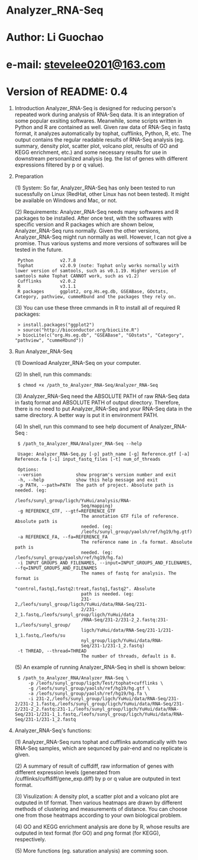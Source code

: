 # Analyzer_RNA-Seq
# Author: Li Guochao
# e-mail: stevelee0201@163.com
# Version of README: 0.4



1. Introduction
    Analyzer_RNA-Seq is designed for reducing person's repeated work during analysis of RNA-Seq data. It is an integration of some popular exsiting softwares. Meanwhile, some scripts written in Python and R are contained as well. Given raw data of RNA-Seq in fastq format, it analyzes automatically by tophat, cufflinks, Python, R, etc. The output contains the regular readable results of RNA-Seq analysis (eg. summary, density plot, scatter plot, volcano plot, results of GO and KEGG enrichment, etc.) and some necessary results for use in downstream personanlized analysis (eg. the list of genes with different expressions filtered by p or q value).



2. Preparation

    (1) System: So far, Analyzer_RNA-Seq has only been tested to run sucessfully on Linux (RedHat, other Linux has not been tested). It might be available on Windows and Mac, or not.

    (2) Requirements: Analyzer_RNA-Seq needs many softwares and R packages to be installed. After once test, with the softwares with specific version and R packages which are shown below, Analyzer_RNA-Seq runs normally. Given the other versions, Analyzer_RNA-Seq might run normally as well. However, I can not give a promise. Thus various systems and more versions of softwares will be tested in the future.

        Python          v2.7.8
        Tophat          v2.0.9 (note: Tophat only works normally with lower version of samtools, such as v0.1.19. Higher version of samtools make Tophat CANNOT work, such as v1.2)
        Cufflinks       v2.0.2
        R               v3.1.1
        R packages      ggplot2, org.Hs.eg.db, GSEABase, GOstats, Category, pathview, cummeRbund and the packages they rely on. 

    (3) You can use these three cmmands in R to install all of required R packages:

        > install.packages("ggplot2")
        > source("http://bioconductor.org/biocLite.R")
        > biocLite(c("org.Hs.eg.db", "GSEABase", "GOstats", "Category", "pathview", "cummeRbund"))



3. Run Analyzer_RNA-Seq

    (1) Download Analyzer_RNA-Seq on your computer.

    (2) In shell, run this commands:

        $ chmod +x /path_to_Analyzer_RNA-Seq/Analyzer_RNA-Seq

    (3) Analyzer_RNA-Seq need the ABSOLUTE PATH of raw RNA-Seq data in fastq format and ABSOLUTE PATH of output directory. Therefore, there is no need to put Analyzer_RNA-Seq and your RNA-Seq data in the same directory. A better way is put it in environment PATH.

    (4) In shell, run this command to see help document of Analyzer_RNA-Seq : 
     
        $ /path_to_Analyzer_RNA/Analyzer_RNA-Seq --help 
        
        Usage: Analyzer_RNA-Seq.py [-p] path_name [-g] Reference.gtf [-a] Reference.fa [-i] input_fastq_files [-t] num_of_threads

        Options:
        --version             show program's version number and exit
        -h, --help            show this help message and exit
        -p PATH, --path=PATH  The path of project. Absolute path is needed. (eg:
                                /leofs/sunyl_group/ligch/YuHui/analysis/RNA-
                                Seq/mapping)
        -g REFERENCE_GTF, --gtf=REFERENCE_GTF
                                The annotation GTF file of reference. Absolute path is
                                needed. (eg:
                                /leofs/sunyl_group/yaolsh/ref/hg19/hg.gtf)
        -a REFERENCE_FA, --fa=REFERENCE_FA
                                The reference name in .fa format. Absolute path is
                                needed. (eg: /leofs/sunyl_group/yaolsh/ref/hg19/hg.fa)
        -i INPUT_GROUPS_AND_FILENAMES, --input=INPUT_GROUPS_AND_FILENAMES, --fq=INPUT_GROUPS_AND_FILENAMES
                                The names of fastq for analysis. The format is
                                "control,fastq1,fastq2:treat,fastq1,fastq2". Absolute
                                path is needed. (eg:
                                231-2,/leofs/sunyl_group/ligch/YuHui/data/RNA-Seq/231-
                                2/231-2_1.fastq,/leofs/sunyl_group/ligch/YuHui/data
                                /RNA-Seq/231-2/231-2_2.fastq:231-1,/leofs/sunyl_group/
                                ligch/YuHui/data/RNA-Seq/231-1/231-1_1.fastq,/leofs/su
                                nyl_group/ligch/YuHui/data/RNA-
                                Seq/231-1/231-1_2.fastq)
        -t THREAD, --thread=THREAD
                                The number of threads, default is 8.

    (5) An example of running Analyzer_RNA-Seq in shell is shown below:

        $ /path_to_Analyzer_RNA/Analyzer_RNA-Seq \
            -p /leofs/sunyl_group/ligch/Test/tophat+cufflinks \
            -g /leofs/sunyl_group/yaolsh/ref/hg19/hg.gtf \
            -a /leofs/sunyl_group/yaolsh/ref/hg19/hg.fa \
            -i 231-2,/leofs/sunyl_group/ligch/YuHui/data/RNA-Seq/231-2/231-2_1.fastq,/leofs/sunyl_group/ligch/YuHui/data/RNA-Seq/231-2/231-2_2.fastq:231-1,/leofs/sunyl_group/ligch/YuHui/data/RNA-Seq/231-1/231-1_1.fastq,/leofs/sunyl_group/ligch/YuHui/data/RNA-Seq/231-1/231-1_2.fastq



4. Analyzer_RNA-Seq's functions:

    (1) Analyzer_RNA-Seq runs tophat and cufflinks automatically with two RNA-Seq samples, which are sequnced by pair-end and no replicate is given. 
    
    (2) A summary of result of cuffdiff, raw information of genes with different expression levels (generated from /cufflinks/cuffdiff/gene_exp.diff) by p or q value are outputed in text format.
    
    (3) Visulization: A density plot, a scatter plot and a volcano plot are outputed in tif format. Then various heatmaps are drawn by different methods of clustering and measurements of distance. You can choose one from those heatmaps according to your own biological problem. 
    
    (4) GO and KEGG enrichment analysis are done by R, whose results are outputed in text format (for GO) and png format (for KEGG), respectively. 
    
    (5) More functions (eg. saturation analysis) are comming soon.
